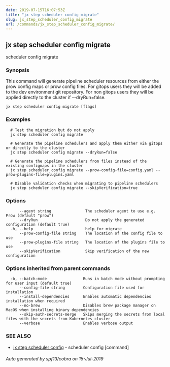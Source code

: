 ```yaml
---
date: 2019-07-15T16:07:53Z
title: "jx step scheduler config migrate"
slug: jx_step_scheduler_config_migrate
url: /commands/jx_step_scheduler_config_migrate/
---
```

## jx step scheduler config migrate

scheduler config migrate

### Synopsis

This command will generate pipeline scheduler resources from either the prow config maps or prow config files. For gitops users they will be added to the dev environment git repository. For non gitops users they will be applied directly to the cluster if --dryRun=false.

```
jx step scheduler config migrate [flags]
```

### Examples

```
  # Test the migration but do not apply
  jx step scheduler config migrate
  
  # Generate the pipeline schedulers and apply them either via gitops or directly to the cluster
  jx step scheduler config migrate --dryRun=false
  
  # Generate the pipeline schedulers from files instead of the existing configmaps in the cluster
  jx step scheduler config migrate --prow-config-file=config.yaml --prow-plugins-file=plugins.yaml
  
  # Disable validation checks when migrating to pipeline schedulers
  jx step scheduler config migrate --skipVerification=true
```

### Options

```
      --agent string               The scheduler agent to use e.g. Prow (default "prow")
      --dryRun                     Do not apply the generated configuration (default true)
  -h, --help                       help for migrate
      --prow-config-file string    The location of the config file to use
      --prow-plugins-file string   The location of the plugins file to use
      --skipVerification           Skip verification of the new configuration
```

### Options inherited from parent commands

```
  -b, --batch-mode                Runs in batch mode without prompting for user input (default true)
      --config-file string        Configuration file used for installation
      --install-dependencies      Enables automatic dependencies installation when required
      --no-brew                   Disables brew package manager on MacOS when installing binary dependencies
      --skip-auth-secrets-merge   Skips merging the secrets from local files with the secrets from Kubernetes cluster
      --verbose                   Enables verbose output
```

### SEE ALSO

* [jx step scheduler config](/commands/jx_step_scheduler_config/)	 - scheduler config [command]

###### Auto generated by spf13/cobra on 15-Jul-2019
